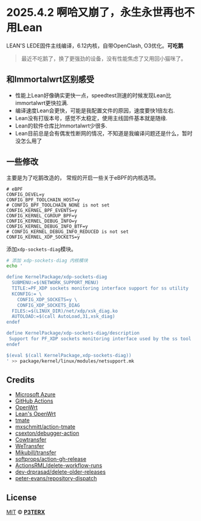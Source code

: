# 2025.4.2 啊哈又崩了，永生永世再也不用Lean

LEAN'S LEDE固件主线编译，6.12内核，自带OpenClash, O3优化。**可吃鹅**


> 最近不吃鹅了，换了更强劲的设备，没有性能焦虑了又用回小猫咪了。

## 和Immortalwrt区别感受

- 性能上Lean好像确实更快一点，speedtest测速的时候发现Lean比immortalwrt更快拉满.
- 编译速度Lean会更快，可能是我配置文件的原因，速度要快1倍左右.
- Lean没有打版本号，感觉不太稳定，使用主线固件基本就是随缘.
- Lean的软件仓库比Immortalwrt少很多.
- Lean目前总是会有偶发性断网的情况，不知道是我编译问题还是什么，暂时没怎么用了

## 一些修改

主要是为了吃鹅改造的，
常规的开启一些关于eBPF的内核选项。

```
# eBPF
CONFIG_DEVEL=y
CONFIG_BPF_TOOLCHAIN_HOST=y
# CONFIG_BPF_TOOLCHAIN_NONE is not set
CONFIG_KERNEL_BPF_EVENTS=y
CONFIG_KERNEL_CGROUP_BPF=y
CONFIG_KERNEL_DEBUG_INFO=y
CONFIG_KERNEL_DEBUG_INFO_BTF=y
# CONFIG_KERNEL_DEBUG_INFO_REDUCED is not set
CONFIG_KERNEL_XDP_SOCKETS=y
```

添加`xdp-sockets-diag`模块。

```bash
# 添加 xdp-sockets-diag 内核模块
echo '

define KernelPackage/xdp-sockets-diag
  SUBMENU:=$(NETWORK_SUPPORT_MENU)
  TITLE:=PF_XDP sockets monitoring interface support for ss utility
  KCONFIG:= \
	CONFIG_XDP_SOCKETS=y \
	CONFIG_XDP_SOCKETS_DIAG
  FILES:=$(LINUX_DIR)/net/xdp/xsk_diag.ko
  AUTOLOAD:=$(call AutoLoad,31,xsk_diag)
endef

define KernelPackage/xdp-sockets-diag/description
 Support for PF_XDP sockets monitoring interface used by the ss tool
endef

$(eval $(call KernelPackage,xdp-sockets-diag))
' >> package/kernel/linux/modules/netsupport.mk
```

## Credits

- [Microsoft Azure](https://azure.microsoft.com)
- [GitHub Actions](https://github.com/features/actions)
- [OpenWrt](https://github.com/openwrt/openwrt)
- [Lean's OpenWrt](https://github.com/coolsnowwolf/lede)
- [tmate](https://github.com/tmate-io/tmate)
- [mxschmitt/action-tmate](https://github.com/mxschmitt/action-tmate)
- [csexton/debugger-action](https://github.com/csexton/debugger-action)
- [Cowtransfer](https://cowtransfer.com)
- [WeTransfer](https://wetransfer.com/)
- [Mikubill/transfer](https://github.com/Mikubill/transfer)
- [softprops/action-gh-release](https://github.com/softprops/action-gh-release)
- [ActionsRML/delete-workflow-runs](https://github.com/ActionsRML/delete-workflow-runs)
- [dev-drprasad/delete-older-releases](https://github.com/dev-drprasad/delete-older-releases)
- [peter-evans/repository-dispatch](https://github.com/peter-evans/repository-dispatch)

## License

[MIT](https://github.com/P3TERX/Actions-OpenWrt/blob/main/LICENSE) © [**P3TERX**](https://p3terx.com)
